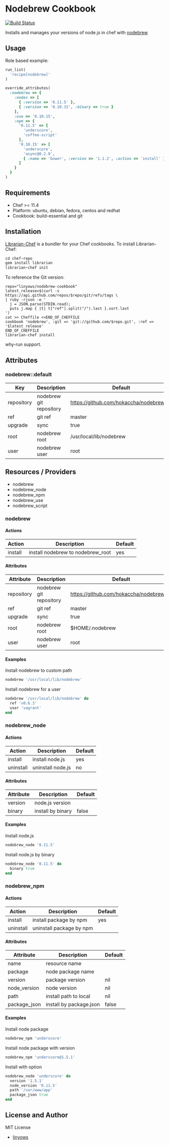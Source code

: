 Nodebrew Cookbook
=================

[![Build Status](https://secure.travis-ci.org/linyows/nodebrew-cookbook.svg?branch=master)][travis]

Installs and manages your versions of node.js in chef with [nodebrew][nodebrew]

Usage
-----

Role based example:

```ruby
run_list(
  'recipe[nodebrew]'
)

override_attributes(
  :nodebrew => {
    :nodes => [
      { :version => '0.11.5' },
      { :version => '0.10.15', :binary => true }
    ],
    :use => '0.10.15',
    :npm => {
      '0.11.5' => [
        'underscore',
        'coffee-script'
      ],
      '0.10.15' => [
        'underscore',
        'async@0.2.9',
        { :name => 'bower', :version => '1.1.2', :action => 'install' }
      ]
    }
  }
)
```

Requirements
------------

- Chef >= 11.4
- Platform: ubuntu, debian, fedora, centos and redhat
- Cookbook: build-essential and git

Installation
------------

[Librarian-Chef][librarian] is a bundler for your Chef cookbooks. To install Librarian-Chef:

```ruby
cd chef-repo
gem install librarian
librarian-chef init
```

To reference the Git version:

```log
repo="linyows/nodebrew-cookbook"
latest_release=$(curl -s https://api.github.com/repos/$repo/git/refs/tags \
| ruby -rjson -e '
  j = JSON.parse(STDIN.read);
  puts j.map { |t| t["ref"].split("/").last }.sort.last
')
cat >> Cheffile <<END_OF_CHEFFILE
cookbook 'nodebrew', :git => 'git://github.com/$repo.git', :ref => '$latest_release'
END_OF_CHEFFILE
librarian-chef install
```

why-run support.

Attributes
----------

### nodebrew::default

Key        | Description             | Default
---        | -----------             | -------
repository | nodebrew git repository | https://github.com/hokaccha/nodebrew.git
ref        | git ref                 | master
upgrade    | sync                    | true
root       | nodebrew root           | /usr/local/lib/nodebrew
user       | nodebrew user           | root

Resources / Providers
---------------------

- nodebrew
- nodebrew_node
- nodebrew_npm
- nodebrew_use
- nodebrew_script

### nodebrew

#### Actions

Action  | Description                       | Default
------  | -----------                       | -------
install | install nodebrew to nodebrew_root | yes

#### Attributes

Attribute  | Description             | Default
---------  | -----------             | -------
repository | nodebrew git repository | https://github.com/hokaccha/nodebrew.git
ref        | git ref                 | master
upgrade    | sync                    | true
root       | nodebrew root           | $HOME/.nodebrew
user       | nodebrew user           | root

#### Examples

Install nodebrew to custom path

```ruby
nodebrew '/usr/local/lib/nodebrew'
```

Install nodebrew for a user

```ruby
nodebrew '/usr/local/lib/nodebrew' do
  ref 'v0.6.3'
  user 'vagrant'
end
```

### nodebrew_node

#### Actions

Action  | Description     | Default
------  | -----------     | -------
install | install node.js | yes
uninstall | uninstall node.js | no

#### Attributes

Attribute | Description       | Default
--------- | -----------       | -------
version   | node.js version   |
binary    | install by binary | false

#### Examples

Install node.js

```ruby
nodebrew_node '0.11.5'
```

Install node.js by binary

```ruby
nodebrew_node '0.11.5' do
  binary true
end
```

### nodebrew_npm

#### Actions

Action    | Description              | Default
------    | -----------              | -------
install   | install package by npm   | yes
uninstall | uninstall package by npm |

#### Attributes

Attribute    | Description             | Default
---------    | -----------             | -------
name         | resource name           |
package      | node package name       |
version      | package version         | nil
node_version | node version            | nil
path         | install path to local   | nil
package_json | install by package.json | false

#### Examples

Install node package

```ruby
nodebrew_npm 'underscore'
```

Install node package with version

```ruby
nodebrew_npm 'underscore@1.5.1'
```
Install with option

```ruby
nodebrew_node 'underscore' do
  version '1.5.1'
  node_version '0.11.5'
  path '/var/www/app'
  package_json true
end
```

License and Author
------------------

MIT License

- [linyows][linyows]

[nodebrew]: https://github.com/hokaccha/nodebrew
[travis]: http://travis-ci.org/linyows/nodebrew-cookbook
[librarian]: https://github.com/applicationsonline/librarian#readme
[linyows]: https://github.com/linyows
